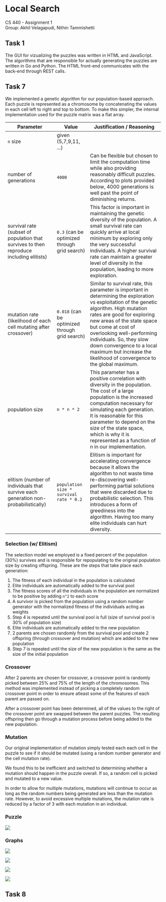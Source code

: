 # Local Search

CS 440 - Assignment 1  
Group: Akhil Velagapudi, Nithin Tammishetti

## Task 1

The GUI for vizualizing the puzzles was written in HTML and JavaScript. The algorithms that are responsible for actually generating the puzzles are written in Go and Python. The HTML front-end communicates with the back-end through REST calls.

## Task 7

We implemented a genetic algorithm for our population-based approach. Each puzzle is represented as a chromosome by concatenating the values in each cell left to right and top to bottom. To make this simpler, the internal implementation used for the puzzle matrix was a flat array.


| Parameter | Value | Justification / Reasoning |
|-----------------------------------------------------------------------------------------|------------------------------------------------|------------------------------------------------------------------------------------------------------------------------------------------------------------------------------------------------------------------------------------------------------------------------------------------------------------------------------------------------------------------------------------------------------------|
| `n` size | given (5,7,9,11, ...) |  |
| number of generations | `4000` | Can be flexible but chosen to limit the computation time while also providing reasonably difficult puzzles. According to plots provided below, 4000 generations is well past the point of diminishing returns. |
| survival rate (subset of population that survives to then reproduce including elitists) | `0.3` (can be optimized through grid search) | This factor is important in maintaining the genetic diversity of the population. A small survival rate can quickly arrive at local minimum by exploring only the very successful individuals. A higher survival rate can maintain a greater level of diversity in the population, leading to more exploration. |
| mutation rate (likelihood of each cell mutating after crossover) | `0.018` (can be optimized through grid search) | Similar to survival rate, this parameter is important in determining the exploration vs exploitation of the genetic algorithm. High mutation rates are good for exploring new areas of the state space but come at cost of overlooking well-performing individuals. So, they slow down convergence to a local maximum but increase the likelihood of convergence to the global maximum. |
| population size | `n * n * 2` | This parameter has a positive correlation with diversity in the population. The cost of a large population is the increased computation necessary for simulating each generation. It is reasonable for this parameter to depend on the size of the state space, which is why it is represented as a function of n in our implementation. |
| elitism (number of individuals that survive each generation non-probabilistically) | `population size * survival rate * 0.2` | Elitism is important for accelerating convergence because it allows the algorithm to not waste time re-discovering well-performing partial solutions that were discarded due to probabilistic selection. This introduces a form of greediness into the algorithm. Having too many elite individuals can hurt diversity. |

### Selection (w/ Elitism)

The selection model we employed is a fixed percent of the population (30%) survives and is responsible for repopulating to the original population size by creating offspring. These are the steps that take place each generation:

1. The fitness of each individual in the population is calculated
2. Elite individuals are automatically added to the survival pool
3. The fitness scores of all the individuals in the population are normalized to be positive by adding `n^2` to each score
4. A survivor is picked from the population using a random number generator with the normalized fitness of the individuals acting as weights
5. Step 4 is repeated until the survival pool is full (size of survival pool is 30% of population size)
6. Elite individuals are automatically added to the new population
7. 2 parents are chosen randomly from the survival pool and create 2 offspring (through crossover and mutation) which are added to the new population
8. Step 7 is repeated until the size of the new population is the same as the size of the initial population

### Crossover

After 2 parents are chosen for crossover, a crossover point is randomly picked between 25% and 75% of the length of the chromosomes. This method was implemented instead of picking a completely random crossover point in order to ensure atleast some of the features of each parent are passed on.

After a crossover point has been determined, all of the values to the right of the crossover point are swapped between the parent puzzles. The resulting offspring then go through a mutation process before being added to the new population.

### Mutation

Our original implementation of mutation simply tested each each cell in the puzzle to see if it should be mutated (using a random number generator and the cell mutation rate).

We found this to be inefficient and switched to determining whether a mutation should happen in the puzzle overall. If so, a random cell is picked and mutated to a new value.

In order to allow for multiple mutations, mutations will continue to occur as long as the random numbers being generated are less than the mutation rate. However, to avoid excessive multiple mutations, the mutation rate is reduced by a factor of 3 with each mutation in an individual.

### Puzzle

![](puzzle.png)

### Graphs

![](genalgo5.png)

![](genalgo7.png)

![](genalgo9.png)

![](genalgo11.png)

## Task 8